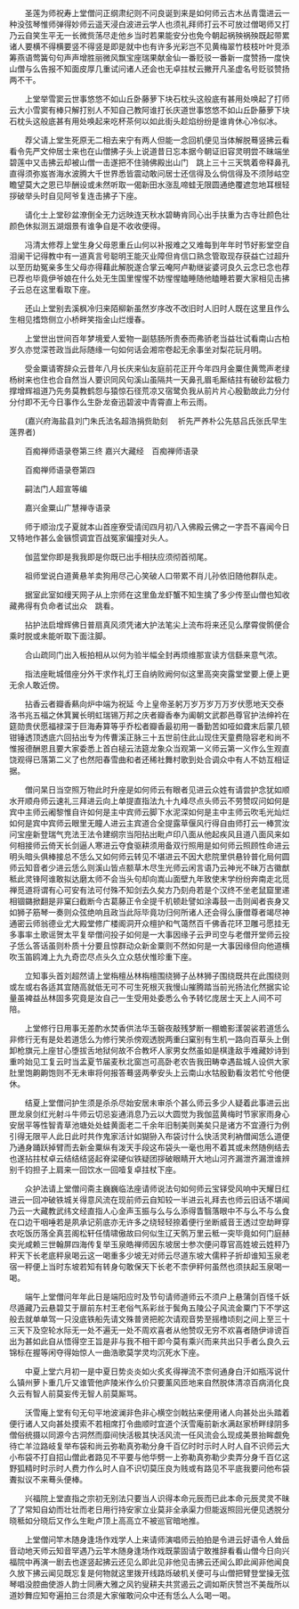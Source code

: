 <!-- { "loadSidebar": true } -->
　　圣莲为师祝寿上堂僧问正纲肃纪则不问良诞到来是如何师云古木丛青霭进云一种没弦琴惟师弹得妙师云遥天浸白波进云学人也须礼拜师打云不可放过僧喝师又打乃云自笑生平无一长微赀荡尽走他乡当时若果能安分也免今朝起祸殃祸殃既起带累诸人要横不得横要竖不得竖是即是就中也有许多光彩岂不见黄梅翠竹枝枝叶叶竞添筹燕语莺簧句句声声增胜丽微风飘宝座瑞果献金仙一番贬驳一番新一度赞扬一度快山僧与么告报不知面皮厚几重试问诸人还会也无卓拄杖云撇开凡圣虚名号贬驳赞扬两不干。

　　上堂举雪窦云世事悠悠不如山丘卧藤萝下块石枕头这般底有甚用处唤起了打师云大小雪窦有棒只解打别人不知自己教阿谁打长庆道世事悠悠不如山丘卧藤萝下块石枕头这般底甚有用处唤起来吃杯茶何以如此街头趁焰纷纷是谁肯休心冷似冰。

　　荐父请上堂生死原无二相去来宁有两人但能一念回机便见当体解脱蓦竖拂云看看令先严文仲居士来也在山僧拂子头上说道昔日忘本据今朝证旧容灵明尝不昧端坐碧莲中又击拂云却被山僧一击遂把不住骑佛殿出山门　跳上三十三天筑着帝释鼻孔直得须弥岌峇海水波腾大千世界悉皆震动敢问居士还信得及么倘信得及不须陟岵空瞻望莫大之恩已毕酬设或未然听取一偈新田水涨乱啼蛙无限圆通绝覆遮忽地耳根轻拶破举头时自见阿爷复连击拂子下座。

　　请化士上堂砂盆潦倒全无力远映连天秋水碧畴肯同心出手扶重为古寺壮颜色壮颜色休拟测五湖烟景有谁争自是不收收便得。

　　冯清太修荐上堂生身父母恩重丘山何以补报难之又难每到年年时节好影堂空自泪阑干记得教中有一道真言号聪明王能灭业障但肯信口熟念管取现存获益亡过超升以至历劫冤亲多生父母亦得藉此解脱遂合掌云唵阿卢勒继娑婆诃良久云念已念也荐已荐也毕竟伊爷娘在什么处无生国里惺惺不妨惺惺瞌睡随他瞌睡若要大家相见击拂子云总在这里看取下座。

　　还山上堂别去溪枫冷归来陌柳新虽然岁序改不改旧时人旧时人既在这里且作么生相见搘筇侧立小桥畔笑指金山烂熳春。

　　上堂世出世间百年梦境爱人爱物一副慈肠所贵泰而弗骄老当益壮试看南山古柏岁久亦觉深苍政当此际随缘一句如何话会湘帘卷起无余事坐对梨花玩月明。

　　受金粟请寄辞众云昔年八月长庆来仙友庭前花正开今年四月金粟住黄莺声老绿杨树来也住也合自然当人要识同风句溪山虽隔共一天鼻孔眉毛厮结拄有破砂盆极力撑增辉祖道乃先务莫教鹤怨与猿惊石径荒凉又宿鹭负我从前片片心殷勤故此力分付分付即不无今日事作么生卧龙奋迅碧波中青霄直上布云雨。

　　(嘉兴府海盐县刘门朱氏法名超浩捐赀助刻
　祈先严养朴公先慈吕氏张氏早生莲界者)

　　百痴禅师语录卷第三终
嘉兴大藏经　百痴禅师语录


　　百痴禅师语录卷第四

　　嗣法门人超宣等编

　　嘉兴金粟山广慧禅寺语录

　　师于顺治戊子夏就本山首座寮受请闰四月初八入佛殿云佛之一字吾不喜闻今日又特地作甚么金镞惯调宜百战冤家偏撞对头人。

　　伽蓝堂你即是我我即是你既已出手相扶应须彻首彻尾。

　　祖师堂说白道黄悬羊卖狗用尽己心笑破人口带累不肖儿孙依旧随他群队走。

　　据室此室如缦天网子从上宗师在这里鱼龙虾蟹不知生擒了多少传至山僧也知收藏弗得有负命者试出众　跳看。

　　拈护法启增辉佛日普扇真风须凭诸大护法笔尖上流布将来还见么摩霄俊鹘便合乘时脱或未能听取下面注脚。

　　合山疏同门出入板拍相从以何为验半幅全封再烦维那宣读方信繇来意气浓。

　　指法座毗城借座分外干求作礼灯王自纳败阙何似这里高突突露堂堂要上便上更无余人敢近傍。

　　拈香云者瓣香爇向炉中端为祝延
今上皇帝圣躬万岁万岁万万岁伏愿地天交泰洛书兆五福之休箕翼长明虹瑞锡万邦之庆者瓣香奉为阖朝文武郡邑尊官护法绅衿在筵勋贵伏愿福禄深于巨海寿算等乎乔松者瓣香最初用一番勤苦如哑如聋末后蒙几顿钳锤透顶透底六回拈出专为传曹溪正脉三十五世前住此山现住天童费隐容老和尚不惟报德酬恩且要大家委悉上首白槌云法筵龙象众当观第一义师云第一义作么生观直饶观得已落第二义了也然阳春雪曲和者还稀社舞村歌到处合调众中有人不妨互相证据。

　　僧问杲日当空照万物此时升座是如何师云有眼者见进云众姓有请尝护念犹如顺水开顺舟师云速礼三拜进云向上单提直指法九十九峰尽点头师云不劳赞叹问如何是宾中主师云阇黎惟自许如何是主中宾师云脚下水泥深如何是主中主师云吹毛光灿烂如何是宾中宾师云眼里无瞳人进云主宾道合全提露草偃风行得自由师打云一棒赏汝问宝座新登瑞气充法王法令建纲宗当阳拈出毗卢印八面从他起疾风且道八面风来如何相接师云倚天长剑逼人寒进云夺食驱耕须用备双行照用是如何师云照顾性命进云明头暗头俱棒接总不恁么又如何师云转见不堪进云不因大悲院里供悬铃普化局何圆师云知音者少进云恁么则溪山皆点额草木尽生光师云闲言语乃云神光不昧万古徽猷秪此灵锋阿谁敢拟达磨太师不会当头句却向嵩山面壁九年致使末学纷纷奔南走北觅禅觅道将谓有心可安有法可付殊不知剑去久矣方乃刻舟若是个汉终不坐老鼠窟里递相锢鏴掀翻是非窠臼截断今古葛藤正令全提千机顿赴譬如涂毒鼓一击则闻者丧身又如狮子筋琴一奏则众弦绝响且政当此际毕竟功归何所诸人还会得么康僧尊者竭尽神通密云师翁德业尤大殿堂修广楼阁洞开众檀护和气蔼然百千佛香花环卫雕弓愿挂无多事率土歌谣贺太平复举僧问投子如何是一大事因缘子云尹司空与老僧开堂师云投子恁么答话虽则朴质十分要且惊群动众新金粟则不然如何是一大事因缘但向他道横吹玉笛鸥滩上九九奇峦尽点头久立众慈伏惟珍重下座。

　　立知事头首刘超然请上堂栴檀丛林栴檀围绕狮子丛林狮子围绕既共在此围绕则或左或右各适其宜随高就低无可不可生死根灭我慢山摧腾踏当前光扬法化然据实论量虽裨益丛林固多究竟是汝自己一生受用处委悉么令予转忆庞居士天上人间不可陪。

　　上堂修行日用事无差酌水焚香供法华玉磬夜敲残梦断一棚蟾影漾袈裟若道恁么非修行无有是处若道恁么为修行笑杀傍观透脱两重臼窠别有生机一路向百草头上倒卸枪旗元上座甘心堕拔舌地狱何故不合教坏人家男女然虽如是棋逢敌手难藏妙诗到重吟始见工复云时当孟夏节届麦秋北窗岂可高卧老农告我田畴幸遇盐城人设供大家肚里饱齁齁饱则不无未审将何报答蓦竖两拳安头上云南山水牯殷勤看汝若忙兮他便休。

　　结夏上堂僧问护生须是杀杀尽始安居未审杀个甚么师云多少人疑着此事进云出匣龙泉剑红光射斗牛师云切忌妄通消息乃云以大圆觉为我伽蓝黄梅时节家家雨身心安居平等性智青草池塘处处蛙黄面老二千余年旧制美则美矣只是诸方不宜遵行为例引得无限平人此日此时共作鬼家活计如猢狲入布袋讨什么快活灵利衲僧闻恁么道便乃通身踊跃掉臂而去新金粟纵有泼天手段这布袋头一毫也用不着其或未然随例结去也遂拈拄杖卓云结结结竖起脊梁硬似铁疑团拶破眼睛开大地山河齐漏泄齐漏泄谁辨别千钧担子上肩来一回饮水一回噎复卓拄杖下座。

　　众护法请上堂僧问斋主巍巍临法座请师说法句如何师云宝铎受风响中天耀日红进云一回冲破铁城关得意风流在现前师云自知较一半进云礼拜去也师云旧话不堪闻乃云一大藏教武纬文经直指人心金声玉振与么与么添得眚翳落眼中不与么不与么食在口边干咽唾若是夙承记莂底亦无许多之绕轻轻捺着便行坐断威音王透过空劫畔穿衣吃饭历落全真芸阁松轩任情啸傲故曰何似生辽天鹘万里云秪一突毕竟如何门庭赫奕光咸赖三世翰屏四海传复举玉泉皓禅师因东坡居士参次便问尊官高姓坡云姓秤乃秤天下长老底秤泉喝云这一喝重多少坡无对师云尽道东坡大儒秤子折却谁知玉泉老宿一秤便上当时东坡若知有转身句敢保天下长老不柰伊秤何虽然也须扶起玉泉喝一喝。

　　端午上堂僧问年年此日是端阳应时及节句请师道师云不须户上悬蒲剑百怪千妖尽遁藏乃云悬碧艾于扉前东村王老俗气系彩丝于鬓角五陵公子风流金粟门下不学这般去就单单驾一只没底铁船先请文殊普贤把舵次请观音势至摇橹顷刻之间上至三十三天下及空轮水际无一处不遍无一处不周欢喜者从他赞叹无穷不欢喜者随伊诽谤百出为甚如此自从悟得空王旨是非与我不相干即今莫有乘兴而来共出只手者么良久云锦标在握等闲夺得始惊人一曲浩歌莫学灵均沉死水下座。

　　中夏上堂六月初一是中夏日势炎炎如火炙炙得禅流不柰何通身白汗如瓶泻说什么镇州萝卜重几斤又谁管他庐陵米作么价只要薰风匝地来自然脱体清凉百病消化良久云有智人前莫妄传无智人前莫厮骂。

　　沃雪庵上堂有句无句平地波澜非色非心横空剑戟拈来便用诸人向甚处出头踏着便行诸人又向甚处摸索不若相席打令曲顺时宜道个沃雪庵前新水满赵家桥畔绿阴多僧俗统摄以同源今古洞然而靡间快活极其快活风流一任风流会么现成美景抬眸觑免待亡羊泣路岐复举布袋和尚云弥勒真弥勒分身千百亿时时示时人时人自不识师云大小布袋不打自招山僧此者路见不平要与他华劈一上弥勒真弥勒少卖弄分身千百亿这野狐精时时示时人费力作么时人自不识切莫压良为贱或有路见不平底我要问他布袋聻拟议不来蓦头便棒。

　　兴福院上堂直指之宗初无别法只要当人识得本命元辰而已此本命元辰灵灵不昧了了常知自幼而壮壮而老日用行持安家立业莫非全承渠力但能返照回光便见透脱分晓秪如分晓后又作么生毗卢顶上高高立不被巡官暗地推。

　　上堂僧问竿木随身逢场作戏学人上来请师演唱师云拍拍是令进云好语令人耸岳音动地天师云知音罕遇乃云竿木随身逢场作戏既蒙固请宁敢推辞看看山僧今日向兴福院中再演一剧去也遂竖起拂云还见么即此见非他见击拂云还闻么即此闻非他闻良久放下拂云闻见既忘复是何物就这里拨开线路烁破机关便可与山僧把臂登堂操无弦琴唱没腔曲使游人韵士同赓大雅之风钓叟耕夫共赏遏云之调如斯庆赞岂不美哉所以道妙舞应知夸遍拍三台须是大家催敢问众中还有恁么人么喝一喝。

